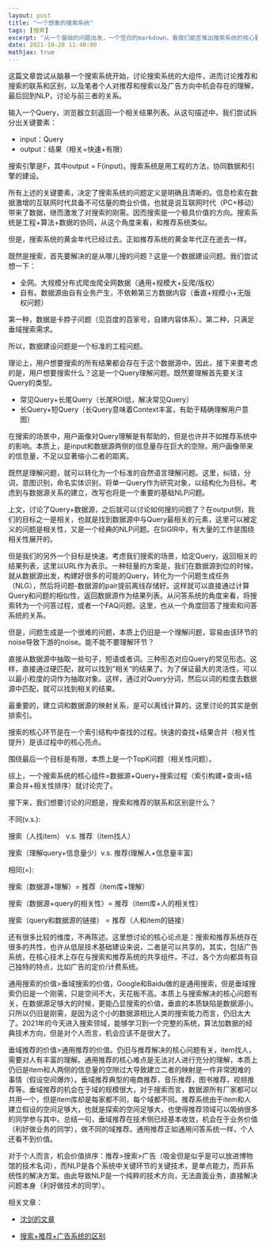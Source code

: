 ```yaml
---
layout: post
title: "一个想象的搜索系统"
tags: [搜索]
excerpt: "从一个基础的问题出发，一个空白的markdown，看我们能否推出搜索系统的核心要素？"
date: 2021-10-28 11:40:00
mathjax: true
---
```


这篇文章尝试从脑暴一个搜索系统开始，讨论搜索系统的大组件，进而讨论推荐和搜索的联系和区别，以及笔者个人对推荐和搜索以及广告方向中机会存在的理解，最后回到NLP，讨论与前三者的关系。


输入一个Query，浏览器立刻返回一个相关结果列表。从这句描述中，我们尝试拆分出关键要素：
 
 + input：Query
 + output：结果（相关+快速+有限）
 
搜索引擎是F，其中output = F(input)。搜索系统是用工程的方法，协同数据和引擎的建设。

所有上述的关键要素，决定了搜索系统的问题定义是明确且清晰的。信息检索在数据激增的互联网时代具备不可估量的商业价值，也就是说互联网时代（PC+移动）带来了数据，继而激发了对搜索的刚需。因而搜索是一个极具价值的方向。搜索系统是工程+算法+数据的协同，从这个角度来看，和推荐系统类似。

但是，搜索系统的黄金年代已经过去。正如推荐系统的黄金年代正在逝去一样。

既然是搜索，首先要解决的是从哪儿搜的问题？这是一个数据建设问题。我们尝试想一下：

+ 全网。大规模分布式爬虫爬全网数据（通用+规模大+反爬/版权）
+ 自有。数据源由自有业务产生，不依赖第三方数据内容（垂直+规模小+无版权问题）

第一种，数据是卡脖子问题（见百度的百家号，自建内容体系）。第二种，只满足垂域搜索需求。

所以，数据建设问题是一个标准的工程问题。

理论上，用户想要搜索的所有结果都会存在于这个数据源中。因此，接下来要考虑的是，用户想要搜索什么？这是一个Query理解问题。既然要理解首先要关注Query的类型。

+ 常见Query+长尾Query（长尾ROI低，解决常见Query）
+ 长Query+短Query（长Query意味着Context丰富，有助于精确理解用户意图）

在搜索的场景中，用户画像对Query理解是有帮助的，但是也许并不如推荐系统中的影响。本质上，是input和数据源两侧的信息量存在巨大的空隙，用户画像带来的信息量，不足以显著缩小二者的距离。

既然是理解问题，就可以转化为一个标准的自然语言理解问题。这里，纠错，分词，意图识别，命名实体识别，将单一Query作为研究对象，以结构化为目标。考虑到与数据源关系的建立，改写也将是一个重要的基础NLP问题。

上文，讨论了Query+数据源，之后就可以讨论如何搜的问题了？在output侧，我们的目标之一是相关，也就是找到数据源中与Query最相关的元素，这里可以被定义的问题是相关性，又是一个经典的NLP问题。在SIGIR中，有大量的工作是围绕相关性展开的。

但是我们的另外一个目标是快速。考虑我们搜索的场景，给定Query，返回相关的结果列表，这里以URL作为表示。一种轻量的方案是，我们在数据源到位的时候，就从数据源出发，构建好很多的可能的Query，转化为一个问题生成任务（NLG），然后将问题-数据源的pair提前离线存储好。这样就可以直接通过计算Query和问题的相似性，返回数据源作为结果列表。从问答系统的角度来看，将搜索转为一个问答过程，或者一个FAQ问题。这里，也从一个角度回答了搜索和问答系统的关系。

但是，问题生成是一个很难的问题，本质上仍旧是一个理解问题，容易由该环节的noise导致下游的noise。能不能不要理解环节？

直接从数据源中抽取一些句子，短语或者词。三种形态对应Query的常见形态。这样，直接通过硬匹配，就可以找到”相关“的结果了。为了保证最大的灵活性，可以以最小粒度的词作为抽取对象。这样，通过对Query分词，然后以词的粒度去数据源中匹配，就可以找到相关的结果。

最重要的，建立词和数据源的映射关系，是可以离线计算的。这里讨论的其实是倒排索引。

搜索的核心环节是在一个索引结构中查找的过程。快速的查找+结果合并（相关性提升）是该过程中的核心亮点。

围绕最后一个目标是有限，本质上是一个TopK问题（相关性问题）。

综上，一个搜索系统的核心组件=数据源+Query+搜索过程（索引构建+查询+结果合并+相关性排序）就讨论完了。

接下来，我们想要讨论的问题是，搜索和推荐的联系和区别是什么？

不同(v.s.):

搜索（人找item） v.s. 推荐（item找人）

搜索（理解query+信息量少）v.s. 推荐(理解人+信息量丰富)

相同(=):

搜索（数据源+理解）= 推荐（item库+理解）

搜索（数据源+query的相关性）= 推荐（item库+人的相关性）

搜索（query和数据源的链接） = 推荐（人和item的链接）

还有很多比较的维度，不再陈述。这里想讨论的核心论点是：搜索和推荐系统存在很多的共性，也许从低层技术基础建设来说，二者是可以共享的。其实，包括广告系统，在核心技术上存在与搜索和推荐系统的共享组件。不过，各个方向都具有自己独特的特点，比如广告的定价/计费系统。

通用搜索的价值>垂域搜索的价值，Google和Baidu做的是通用搜索，但是垂域搜索仍旧是一个刚需，只是空间不大，天花板不高。本质上与搜索解决的核心问题有关，在数据源足够大的时候，更能凸显搜索的价值，垂直的本质缺陷是数据源小。只所以仍旧是刚需，是因为这个小的数据源相比人类的搜索能力而言，仍旧太大了。2021年的今天进入搜索领域，能够学习到一个完整的系统，算法加数据的经典技术方向，但是对个人而言，机会应该不是很大了。

垂域推荐的价值>通用推荐的价值。仍旧与推荐解决的核心问题有关，item找人，需要对人有丰富的理解。通用推荐的核心难点是无法对人进行充分的理解，本质上仍旧是item和人两侧的信息量的空隙过大导致建立二者的映射是一件非常困难的事情（假设空间爆炸）。垂域推荐典型的电商推荐，音乐推荐，图书推荐，视频推荐等。垂域推荐的机会在于域的规模很大，对于搜索而言，数据源所有厂家都可以共用一个，但是item库却是每家都不同，每个域都不同。推荐系统由于item和人建立假设的空间足够大，也就是探索的空间足够大，也使得推荐领域可以吸纳很多的同学参与其中。总结一句，垂域推荐在技术侧已经基本收敛，机会在于业务价值（利好做业务的同学），做不同的域推荐。通用推荐正如通用问答系统一样，个人还看不到价值。

对于个人而言，机会价值排序：推荐>搜索>广告（吸金但是似乎是可以放进博物馆的技术名词），而NLP是各个系统中关键环节的关键技术，是单点能力，而非系统性的解决方案。由此导致NLP是一个纯粹的技术方向，无法直面业务，直接解决问题本身（利好做技术的同学）。

相关文章：

+ [沈剑的文章](https://cloud.tencent.com/developer/article/1048646)

+ [搜索+推荐+广告系统的区别](https://mp.weixin.qq.com/s/bdWPZCcGKlMSstmxlaTQ4g)